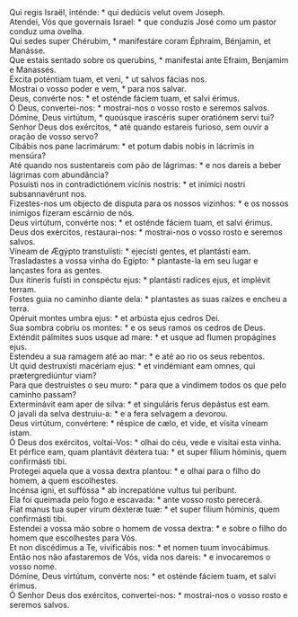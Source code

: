<div class="dropcap text-justify">Qui regis Israël, inténde: * qui dedúcis velut ovem Joseph.</div>
<div class="dropcap text-justify">Atendei, Vós que governais Israel: * que conduzis José como um pastor conduz uma ovelha.</div>
<div class="text-justify">Qui sedes super Chérubim, * manifestáre coram Éphraim, Bénjamin, et Manásse.</div>
<div class="text-justify">Que estais sentado sobre os querubins, * manifestai ante Efraim, Benjamim e Manassés.</div>
<div class="text-justify">Éxcita poténtiam tuam, et veni, * ut salvos fácias nos.</div>
<div class="text-justify">Mostrai o vosso poder e vem, * para nos salvar.</div>
<div class="text-justify">Deus, convérte nos: * et osténde fáciem tuam, et salvi érimus.</div>
<div class="text-justify">Ó Deus, convertei-nos: * mostrai-nos o vosso rosto e seremos salvos.</div>
<div class="text-justify">Dómine, Deus virtútum, * quoúsque irascéris super oratiónem servi tui?</div>
<div class="text-justify">Senhor Deus dos exércitos, * até quando estareis furioso, sem ouvir a oração de vosso servo?</div>
<div class="text-justify">Cibábis nos pane lacrimárum: * et potum dabis nobis in lácrimis in mensúra?</div>
<div class="text-justify">Até quando nos sustentareis com pão de lágrimas: * e nos dareis a beber lágrimas com abundância?</div>
<div class="text-justify">Posuísti nos in contradictiónem vicínis nostris: * et inimíci nostri subsannavérunt nos.</div>
<div class="text-justify">Fizestes-nos um objecto de disputa para os nossos vizinhos: * e os nossos inimigos fizeram escárnio de nós.</div>
<div class="text-justify">Deus virtútum, convérte nos: * et osténde fáciem tuam, et salvi érimus.</div>
<div class="text-justify">Deus dos exércitos, restaurai-nos: * mostrai-nos o vosso rosto e seremos salvos.</div>
<div class="text-justify">Víneam de Ægýpto transtulísti: * ejecísti gentes, et plantásti eam.</div>
<div class="text-justify">Trasladastes a vossa vinha do Egipto: * plantaste-la em seu lugar e lançastes fora as gentes.</div>
<div class="text-justify">Dux itíneris fuísti in conspéctu ejus: * plantásti radíces ejus, et implévit terram.</div>
<div class="text-justify">Fostes guia no caminho diante dela: * plantastes as suas raízes e encheu a terra.</div>
<div class="text-justify">Opéruit montes umbra ejus: * et arbústa ejus cedros Dei.</div>
<div class="text-justify">Sua sombra cobriu os montes: * e os seus ramos os cedros de Deus.</div>
<div class="text-justify">Exténdit pálmites suos usque ad mare: * et usque ad flumen propágines ejus.</div>
<div class="text-justify">Estendeu a sua ramagem até ao mar: * e até ao rio os seus rebentos.</div>
<div class="text-justify">Ut quid destruxísti macériam ejus: * et vindémiant eam omnes, qui prætergrediúntur viam?</div>
<div class="text-justify">Para que destruístes o seu muro: * para que a vindimem todos os que pelo caminho passam?</div>
<div class="text-justify">Exterminávit eam aper de silva: * et singuláris ferus depástus est eam.</div>
<div class="text-justify">O javali da selva destruiu-a: * e a fera selvagem a devorou.</div>
<div class="text-justify">Deus virtútum, convértere: * réspice de cælo, et vide, et vísita víneam istam.</div>
<div class="text-justify">Ó Deus dos exércitos, voltai-Vos: * olhai do céu, vede e visitai esta vinha.</div>
<div class="text-justify">Et pérfice eam, quam plantávit déxtera tua: * et super fílium hóminis, quem confirmásti tibi.</div>
<div class="text-justify">Protegei aquela que a vossa dextra plantou: * e olhai para o filho do homem, a quem escolhestes.</div>
<div class="text-justify">Incénsa igni, et suffóssa * ab increpatióne vultus tui períbunt.</div>
<div class="text-justify">Ela foi queimada pelo fogo e escavada: * ante vosso rosto perecerá.</div>
<div class="text-justify">Fiat manus tua super virum déxteræ tuæ: * et super fílium hóminis, quem confirmásti tibi.</div>
<div class="text-justify">Estendei a vossa mão sobre o homem de vossa dextra: * e sobre o filho do homem que escolhestes para Vós.</div>
<div class="text-justify">Et non discédimus a Te, vivificábis nos: * et nomen tuum invocábimus.</div>
<div class="text-justify">Então nos não afastaremos de Vós, vida nos dareis: * e invocaremos o vosso nome.</div>
<div class="text-justify">Dómine, Deus virtútum, convérte nos: * et osténde fáciem tuam, et salvi érimus.</div>
<div class="text-justify">Ó Senhor Deus dos exércitos, convertei-nos: * mostrai-nos o vosso rosto e seremos salvos.</div>
